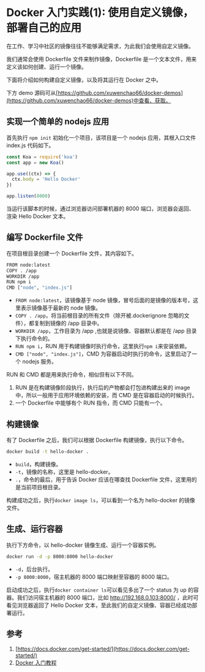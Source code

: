 # Docker 入门实践(1): 使用自定义镜像，部署自己的应用

在工作、学习中社区的镜像往往不能够满足需求，为此我们会使用自定义镜像。

我们通常会使用 Dockerfile 文件来制作镜像，Dockerfile 是一个文本文件，用来定义该如何创建、运行一个镜像。

下面将介绍如何构建自定义镜像，以及将其运行在 Docker 之中。

下方 demo 源码可从[https://github.com/xuwenchao66/docker-demos](https://github.com/xuwenchao66/docker-demos)中查看、获取。

## 实现一个简单的 nodejs 应用

首先执行 `npm init` 初始化一个项目，该项目是一个 nodejs 应用，其根入口文件 index.js 代码如下。

```js
const Koa = require('koa')
const app = new Koa()

app.use((ctx) => {
  ctx.body = 'Hello Docker'
})

app.listen(8000)
```

当运行该脚本的时候，通过浏览器访问部署机器的 8000 端口，浏览器会返回、渲染 Hello Docker 文本。

## 编写 Dockerfile 文件

在项目根目录创建一个 Dockerfile 文件，其内容如下。

```sh
FROM node:latest
COPY . /app
WORKDIR /app
RUN npm i
CMD ["node", "index.js"]
```

- `FROM node:latest`，该镜像基于 node 镜像，冒号后面的是镜像的版本号，这里表示镜像基于最新的 node 镜像。
- `COPY . /app`，将当前根目录的所有文件（除开被.dockerignore 忽略的文件），都复制到镜像的 /app 目录中。
- `WORKDIR /app`，工作目录为 /app ,也就是说镜像、容器默认都是在 /app 目录下执行命令的。
- `RUN npm i`，RUN 用于构建镜像时执行命令，这里执行`npm i`来安装依赖。
- `CMD ["node", "index.js"]`，CMD 为容器启动时执行的命令，这里启动了一个 nodejs 服务。

RUN 和 CMD 都是用来执行命令，相似但有以下不同。

1. RUN 是在构建镜像阶段执行，执行后的产物都会打包进构建出来的 image 中，所以一般用于应用环境依赖的安装，而 CMD 是在容器启动的时候执行。
2. 一个 Dockerfile 中能够有个 RUN 指令，而 CMD 只能有一个。

## 构建镜像

有了 Dockerfile 之后，我们可以根据 Dockerfile 构建镜像，执行以下命令。

```sh
docker build -t hello-docker .
```

- `build`，构建镜像。
- `-t`，镜像的名称，这里是 hello-docker。
- `.`，命令的最后，用于告诉 Docker 应该在哪查找 Dockerfile 文件，这里用的是当前项目根目录。

构建成功之后，执行`docker image ls`，可以看到一个名为 hello-docker 的镜像文件。

## 生成、运行容器

执行下方命令，以 hello-docker 镜像生成、运行一个容器实例。

```sh
docker run -d -p 8000:8000 hello-docker
```

- `-d`，后台执行。
- `-p 8000:8000`，宿主机器的 8000 端口映射至容器的 8000 端口。

启动成功之后，执行`docker container ls`可以看见多出了一个 status 为 up 的容器。我们访问宿主机器的 8000 端口，比如 http://192.168.0.103:8000/ ，此时可看见浏览器返回了 Hello Docker 文本，至此我们的自定义镜像、容器已经成功部署运行。

## 参考

1. [https://docs.docker.com/get-started/](https://docs.docker.com/get-started/)
2. [Docker 入门教程](http://www.ruanyifeng.com/blog/2018/02/docker-tutorial.html)
